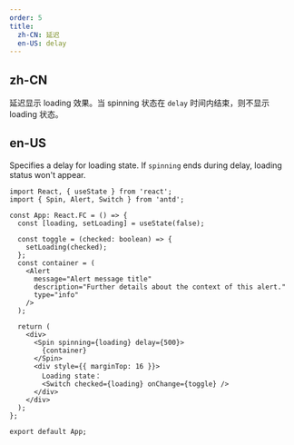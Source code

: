 ```yaml
---
order: 5
title:
  zh-CN: 延迟
  en-US: delay
---
```


## zh-CN

延迟显示 loading 效果。当 spinning 状态在 `delay` 时间内结束，则不显示 loading 状态。

## en-US

Specifies a delay for loading state. If `spinning` ends during delay, loading status won't appear.

```tsx
import React, { useState } from 'react';
import { Spin, Alert, Switch } from 'antd';

const App: React.FC = () => {
  const [loading, setLoading] = useState(false);

  const toggle = (checked: boolean) => {
    setLoading(checked);
  };
  const container = (
    <Alert
      message="Alert message title"
      description="Further details about the context of this alert."
      type="info"
    />
  );

  return (
    <div>
      <Spin spinning={loading} delay={500}>
        {container}
      </Spin>
      <div style={{ marginTop: 16 }}>
        Loading state：
        <Switch checked={loading} onChange={toggle} />
      </div>
    </div>
  );
};

export default App;
```
